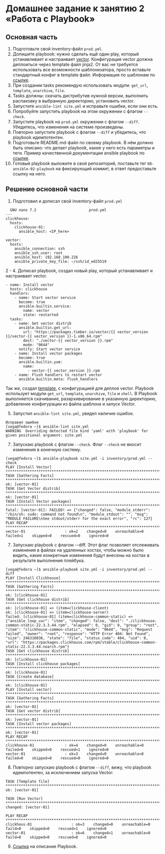# Домашнее задание к занятию 2 «Работа с Playbook»

## Основная часть

1. Подготовьте свой inventory-файл `prod.yml`.
2. Допишите playbook: нужно сделать ещё один play, который устанавливает и настраивает [vector](https://vector.dev). Конфигурация vector должна деплоиться через template файл jinja2. От вас не требуется использовать все возможности шаблонизатора, просто вставьте стандартный конфиг в template файл. Информация по шаблонам по [ссылке](https://www.dmosk.ru/instruktions.php?object=ansible-nginx-install).
3. При создании tasks рекомендую использовать модули: `get_url`, `template`, `unarchive`, `file`.
4. Tasks должны: скачать дистрибутив нужной версии, выполнить распаковку в выбранную директорию, установить vector.
5. Запустите `ansible-lint site.yml` и исправьте ошибки, если они есть.
6. Попробуйте запустить playbook на этом окружении с флагом `--check`.
7. Запустите playbook на `prod.yml` окружении с флагом `--diff`. Убедитесь, что изменения на системе произведены.
8. Повторно запустите playbook с флагом `--diff` и убедитесь, что playbook идемпотентен.
9. Подготовьте README.md-файл по своему playbook. В нём должно быть описано: что делает playbook, какие у него есть параметры и теги. Пример качественной документации ansible playbook по [ссылке](https://github.com/opensearch-project/ansible-playbook).
10. Готовый playbook выложите в свой репозиторий, поставьте тег `08-ansible-02-playbook` на фиксирующий коммит, в ответ предоставьте ссылку на него.

## Решение основной части

1. Подготовил и дописал свой inventory-файл `prod.yml`
```
  GNU nano 7.2                        prod.yml                                  
---
clickhouse:
  hosts:
    clickhouse-01:
      ansible_host: <IP_here>

vector:
  hosts:
    ansible_connection: ssh
    ansible_ssh_user: root
    ansible_host: 192.168.100.226
    ansible_private_key_file: ~/ssh/id_ed25519
```

2 - 4. Дописал playbook, создал новый play, который устанавливает и настраивает vector. 
```
- name: Install vector
  hosts: clickhouse
  handlers:
    - name: Start vector service
      become: true
      ansible.builtin.service:
        name: vector
        state: restarted
  tasks:
    - name: Get vector distrib
      ansible.builtin.get_url:
        url: "https://packages.timber.io/vector/{{ vector_version }}/vector-{{ vector_version }}-1.x86_64.rpm"
        dest: "./vector-{{ vector_version }}.rpm"
        mode: "0644"
      notify: Start vector service
    - name: Install vector packages
      become: true
      ansible.builtin.yum:
        name:
          - vector-{{ vector_version }}.rpm
    - name: Flush handlers to restart vector
      ansible.builtin.meta: flush_handlers
```
Так же, создал [template](https://github.com/Belovant/ansible_learning/blob/main/vector.toml.j2), с конфигурацией для деплоя vector. Playbook использует модули `get_url`, `template`, `unarchive`, `file` и `shell`. В Playbook выполняется скачивание, разархивирование в указанную директорию, добавление конфигурации из файла шаблона и запуск Vector.

5. Запустил `ansible-lint site.yml`, увидел наличие ошибок.
```
Исправил ошибки
[vega@fedora ~]$ ansible-lint site.yml 
WARNING  Overriding detected file kind 'yaml' with 'playbook' for given positional argument: site.yml
```
7. Запускаю playbook с флагом `--check`. Флаг `--check` не вносит изменения в конечную систему.
```
[vega@fedora ~]$ ansible-playbook site.yml -i inventory/prod.yml --check
PLAY [Install Vector] ***********************************************************************************************************************************************************************************************************************
TASK [Gathering Facts] **********************************************************************************************************************************************************************************************************************
ok: [vector-01]
TASK [Get Vector distrib] *******************************************************************************************************************************************************************************************************************
ok: [vector-01]
TASK [Install Vector packages] **************************************************************************************************************************************************************************************************************
fatal: [vector-01]: FAILED! => {"changed": false, "module_stderr": "/bin/sh: sudo: command not found\n", "module_stdout": "", "msg": "MODULE FAILURE\nSee stdout/stderr for the exact error", "rc": 127}
PLAY RECAP **********************************************************************************************************************************************************************************************************************************
vector-01                  : ok=2    changed=0    unreachable=0    failed=1    skipped=0    rescued=0    ignored=0
```
7. Запускаю playbook с флагом --diff. Этот флаг позволяет отслеживать изменения в файлах на удаленных хостах, чтобы можно было видеть, какие конкретные изменения будут внесены на хостах в результате выполнения плейбука.
```
[vega@fedora ~]$ ansible-playbook site.yml -i inventory/prod.yml --diff
PLAY [Install Clickhouse] *******************************************************************************************************************************************************************************************************************
TASK [Gathering Facts] **********************************************************************************************************************************************************************************************************************
ok: [clickhouse-01]
TASK [Get clickhouse distrib] ***************************************************************************************************************************************************************************************************************
ok: [clickhouse-01] => (item=clickhouse-client)
ok: [clickhouse-01] => (item=clickhouse-server)
failed: [clickhouse-01] (item=clickhouse-common-static) => {"ansible_loop_var": "item", "changed": false, "dest": "./clickhouse-common-static-22.3.3.44.rpm", "elapsed": 0, "gid": 0, "group": "root", "item": "clickhouse-common-static", "mode": "0644", "msg": "Request failed", "owner": "root", "response": "HTTP Error 404: Not Found", "size": 246310036, "state": "file", "status_code": 404, "uid": 0, "url": "https://packages.clickhouse.com/rpm/stable/clickhouse-common-static-22.3.3.44.noarch.rpm"}
TASK [Get clickhouse distrib] ***************************************************************************************************************************************************************************************************************
ok: [clickhouse-01]
TASK [Install clickhouse packages] **********************************************************************************************************************************************************************************************************
ok: [clickhouse-01]
TASK [Create database] **********************************************************************************************************************************************************************************************************************
ok: [clickhouse-01]
PLAY [Install vector] ***********************************************************************************************************************************************************************************************************************
TASK [Gathering Facts] **********************************************************************************************************************************************************************************************************************
ok: [vector-01]
TASK [Get vector distrib] *******************************************************************************************************************************************************************************************************************
ok: [vector-01]
TASK [Install vector packages] **************************************************************************************************************************************************************************************************************
ok: [vector-01]
PLAY RECAP **********************************************************************************************************************************************************************************************************************************
clickhouse-01              : ok=4    changed=0    unreachable=0    failed=0    skipped=0    rescued=1    ignored=0
vector-01                  : ok=3    changed=0    unreachable=0    failed=0    skipped=0    rescued=0    ignored=0
```

8. Повторно запускаю playbook с флагом `--diff`, вижу, что playbook идемпотентен, за исключением запуска Vector:
```
TASK [Template file] *****************************************************************************************
ok: [vector-01]

TASK [Run Vector] ********************************************************************************************
changed: [vector-01]

PLAY RECAP ***************************************************************************************************
clickhous-01                  : ok=3    changed=0    unreachable=0    faild=0    skipped=0    rescued=1    ignored=0
vector-01                     : ok=6    changed=1    unreachable=0    faild=0    skipped=0    rescued=0    ignored=0
```

9.  [Ссылка](https://github.com/Belovant/ansible_learning/blob/main/README.md) на описание Playbook.
